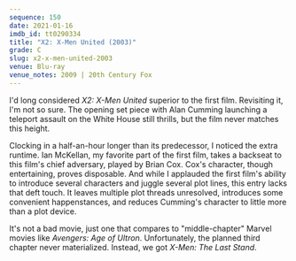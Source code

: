```yaml
---
sequence: 150
date: 2021-01-16
imdb_id: tt0290334
title: "X2: X-Men United (2003)"
grade: C
slug: x2-x-men-united-2003
venue: Blu-ray
venue_notes: 2009 | 20th Century Fox
---
```


I'd long considered _X2: X-Men United_ superior to the <span data-imdb-id="tt0120903">first film</span>. Revisiting it, I'm not so sure. The opening set piece with Alan Cumming launching a teleport assault on the White House still thrills, but the film never matches this height.

<!-- end -->

Clocking in a half-an-hour longer than its predecessor, I noticed the extra runtime. Ian McKellan, my favorite part of the first film, takes a backseat to this film's chief adversary, played by Brian Cox. Cox's character, though entertaining, proves disposable. And while I applauded the first film's ability to introduce several characters and juggle several plot lines, this entry lacks that deft touch. It leaves multiple plot threads unresolved, introduces some convenient happenstances, and reduces Cumming's character to little more than a plot device.

It's not a bad movie, just one that compares to "middle-chapter" Marvel movies like <span data-imdb-id="tt2395427">_Avengers: Age of Ultron_</span>. Unfortunately, the planned third chapter never materialized. Instead, we got <span data-imdb-id="">_X-Men: The Last Stand_</span>.
